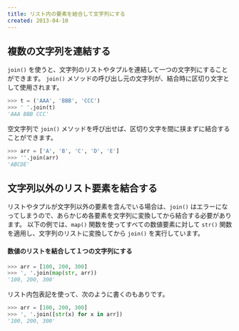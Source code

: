 ```yaml
---
title: リスト内の要素を結合して文字列にする
created: 2013-04-10
---
```


複数の文字列を連結する
----

`join()` を使うと、文字列のリストやタプルを連結して一つの文字列にすることができます。
`join()` メソッドの呼び出し元の文字列が、結合時に区切り文字として使用されます。

```python
>>> t = ('AAA', 'BBB', 'CCC')
>>> ' '.join(t)
'AAA BBB CCC'
```

空文字列で `join()` メソッドを呼び出せば、区切り文字を間に挟まずに結合することができます。

```python
>>> arr = ['A', 'B', 'C', 'D', 'E']
>>> ''.join(arr)
'ABCDE'
```

文字列以外のリスト要素を結合する
----

リストやタプルが文字列以外の要素を含んでいる場合は、`join()` はエラーになってしまうので、あらかじめ各要素を文字列に変換してから結合する必要があります。
以下の例では、`map()` 関数を使ってすべての数値要素に対して `str()` 関数を適用し、文字列のリストに変換してから `join()` を実行しています。

#### 数値のリストを結合して１つの文字列にする

```python
>>> arr = [100, 200, 300]
>>> ', '.join(map(str, arr))
'100, 200, 300'
```

リスト内包表記を使って、次のように書くのもありです。

```python
>>> arr = [100, 200, 300]
>>> ', '.join([str(x) for x in arr])
'100, 200, 300'
```

